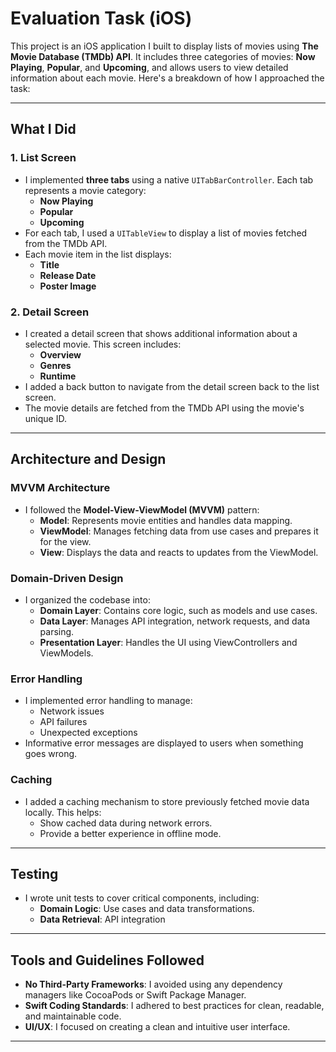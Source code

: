 # Evaluation Task (iOS)

This project is an iOS application I built to display lists of movies using **The Movie Database (TMDb) API**. It includes three categories of movies: **Now Playing**, **Popular**, and **Upcoming**, and allows users to view detailed information about each movie. Here's a breakdown of how I approached the task:

---

## What I Did

### 1. List Screen
- I implemented **three tabs** using a native `UITabBarController`. Each tab represents a movie category:
  - **Now Playing**
  - **Popular**
  - **Upcoming**
- For each tab, I used a `UITableView` to display a list of movies fetched from the TMDb API.
- Each movie item in the list displays:
  - **Title**
  - **Release Date**
  - **Poster Image**

### 2. Detail Screen
- I created a detail screen that shows additional information about a selected movie. This screen includes:
  - **Overview**
  - **Genres**
  - **Runtime**
- I added a back button to navigate from the detail screen back to the list screen.
- The movie details are fetched from the TMDb API using the movie's unique ID.

---

## Architecture and Design

### MVVM Architecture
- I followed the **Model-View-ViewModel (MVVM)** pattern:
  - **Model**: Represents movie entities and handles data mapping.
  - **ViewModel**: Manages fetching data from use cases and prepares it for the view.
  - **View**: Displays the data and reacts to updates from the ViewModel.

### Domain-Driven Design
- I organized the codebase into:
  - **Domain Layer**: Contains core logic, such as models and use cases.
  - **Data Layer**: Manages API integration, network requests, and data parsing.
  - **Presentation Layer**: Handles the UI using ViewControllers and ViewModels.

### Error Handling
- I implemented error handling to manage:
  - Network issues
  - API failures
  - Unexpected exceptions
- Informative error messages are displayed to users when something goes wrong.

### Caching
- I added a caching mechanism to store previously fetched movie data locally. This helps:
  - Show cached data during network errors.
  - Provide a better experience in offline mode.

---

## Testing
- I wrote unit tests to cover critical components, including:
  - **Domain Logic**: Use cases and data transformations.
  - **Data Retrieval**: API integration

---

## Tools and Guidelines Followed
- **No Third-Party Frameworks**: I avoided using any dependency managers like CocoaPods or Swift Package Manager.
- **Swift Coding Standards**: I adhered to best practices for clean, readable, and maintainable code.
- **UI/UX**: I focused on creating a clean and intuitive user interface.

---
